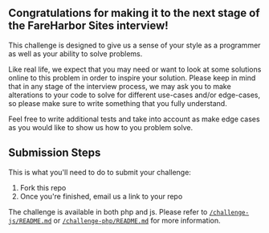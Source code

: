 <h2>Congratulations for making it to the next stage of the FareHarbor Sites interview!</h2>

This challenge is designed to give us a sense of your style as a programmer as well as your ability to solve problems.

Like real life, we expect that you may need or want to look at some solutions online to this problem in order to inspire your solution. Please keep in mind that in any stage of the interview process, we may ask you to make alterations to your code to solve for different use-cases and/or edge-cases, so please make sure to write something that you fully understand.

Feel free to write additional tests and take into account as make edge cases as you would like to show us how to you problem solve. 
<h2>Submission Steps</h2>

This is what you'll need to do to submit your challenge:

1. Fork this repo
2. Once you're finished, email us a link to your repo

The challenge is available in both php and js. Please refer to [`/challenge-js/README.md`](/challenge-js/README.md) or [`/challenge-php/README.md`](/challenge-php/README.md) for more information.